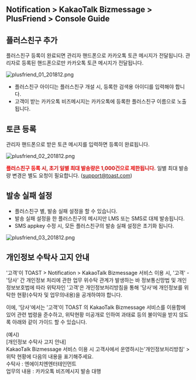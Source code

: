 ## Notification > KakaoTalk Bizmessage > PlusFriend > Console Guide

## 플러스친구 추가

플러스친구 등록이 완료되면 관리자 핸드폰으로 카카오톡 토큰 메시지가 전달됩니다.
관리자로 등록된 핸드폰으로만 카카오톡 토큰 메시지가 전달됩니다.

![plusfriend_01_201812.png](https://static.toastoven.net/prod_alimtalk/plusfriend_01_201812.png)

* 플러스친구 아이디는 플러스친구 개설 시, 등록한 검색용 아이디를 입력해야 합니다.
* 고객이 받는 카카오톡 비즈메시지는 카카오톡에 등록한 플러스친구 이름으로 노출됩니다.

## 토큰 등록

관리자 핸드폰으로 받은 토큰 메시지를 입력하면 등록이 완료됩니다.

![plusfriend_02_201812.png](https://static.toastoven.net/prod_alimtalk/plusfriend_02_201812.png)

<b><span style="color:red">플러스친구 등록 시, 초기 일별 최대 발송량은 1,000건으로 제한됩니다.</span></b>
일별 최대 발송량 변경은 별도 요청이 필요합니다. (support@toast.com)

## 발송 실패 설정

* 플러스친구 별, 발송 실패 설정을 할 수 있습니다.
* 발송 실패 설정을 한 플러스친구의 메시지만 LMS 또는 SMS로 대체 발송됩니다.
* SMS appkey 수정 시, 모든 플러스친구의 발송 실패 설정은 초기화 됩니다.

![plusfriend_03_201812.png](https://static.toastoven.net/prod_alimtalk/plusfriend_03_201812.png)

## 개인정보 수탁사 고지 안내
'고객'이 TOAST > Notification > KakaoTalk Bizmessage 서비스 이용 시, '고객' - '당사' 간 개인정보 처리에 관한 업무 위수탁 관계가 발생하는 바 정보통신망법 및 개인정보보호법에 따라 위탁자인 '고객'은 개인정보처리방침을 통해 '당사'에 개인정보를 위탁한 현황(수탁자 및 업무의내용)을 공개하여야 합니다.

이에, '당사'에서는 '고객'이 TOAST 의 KakaoTalk Bizmessage 서비스를 이용함에 있어 관련 법령을 준수하고, 위탁현황 미공개로 인하여 과태료 등의 불이익을 받지 않도록 아래와 같이 가이드 할 수 있습니다.

(예시)<br>
[개인정보 수탁사 고지 안내]<br>
KakaoTalk Bizmessage 서비스 이용 시 고객사에서 운영하시는'개인정보처리방침' > 위탁 현황에 다음의 내용을 표기해주세요.<br>
수탁사 : 엔에이치엔엔터테인먼트<br>
업무의 내용 : 카카오톡 비즈메시지 발송 대행<br>
